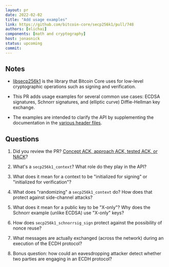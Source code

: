 ```yaml
---
layout: pr
date: 2022-02-02
title: "Add usage examples"
link: https://github.com/bitcoin-core/secp256k1/pull/748
authors: [elichai]
components: [math and cryptography]
host: jonasnick
status: upcoming
commit:
---
```


## Notes

- [libsecp256k1](https://github.com/bitcoin-core/secp256k1/) is the library that Bitcoin Core uses for low-level cryptographic operations such as signing and verification.

- This PR adds usage examples for several common use cases: ECDSA signatures, Schnorr signatures, and (elliptic curve) Diffie-Hellman key exchange.

- The examples are intended to clarify the API by supplementing the documentation in the [various header files](https://github.com/bitcoin-core/secp256k1/tree/master/include).

## Questions

1. Did you review the PR? [Concept ACK, approach ACK, tested ACK, or NACK](https://github.com/bitcoin/bitcoin/blob/master/CONTRIBUTING.md#peer-review)?

2. What's a `secp256k1_context`? What role do they play in the API?

3. What does it mean for a context to be "initialized for signing" or "initialized for verification"?

4. What does "randomizing" a `secp256k1_context` do? How does that protect against side-channel attacks?

5. What does it mean for a public key to be "X-only"? Why does the Schnorr example (unlike ECDSA) use "X-only" keys?

6. How does `secp256k1_schnorrsig_sign` protect against the possibility of nonce reuse?

7. What messages are actually exchanged (across the network) during an execution of the ECDH protocol?

8. Bonus question: how could an eavesdropping attacker detect whether two parties are engaging in an ECDH protocol?

<!-- TODO: After meeting, uncomment and add meeting log between the irc tags
## Meeting Log

{% irc %}
{% endirc %}
-->
